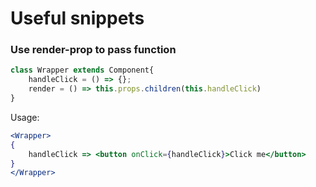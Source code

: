 # Useful snippets

### Use render-prop to pass function

```jsx
class Wrapper extends Component{
    handleClick = () => {};    
    render = () => this.props.children(this.handleClick)
}
```

Usage:

```jsx
<Wrapper>
{
    handleClick => <button onClick={handleClick}>Click me</button>
}
</Wrapper>
```



